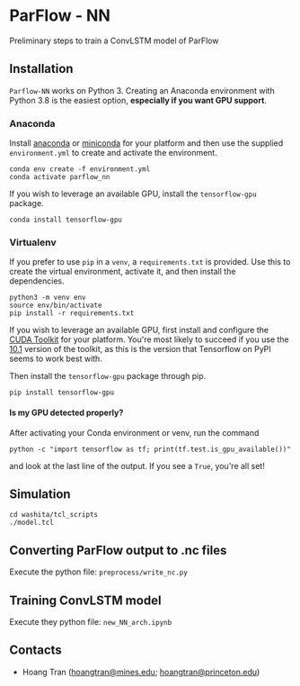 ParFlow - NN
=======

Preliminary steps to train a ConvLSTM model of ParFlow

## Installation

`Parflow-NN` works on Python 3. Creating an Anaconda environment with Python 3.8
is the easiest option, **especially if you want GPU support**.

### Anaconda

Install [anaconda](https://www.anaconda.com/products/individual) or
[miniconda](https://docs.conda.io/en/latest/miniconda.html) for your platform
and then use the supplied `environment.yml` to create and activate the environment.
```
conda env create -f environment.yml
conda activate parflow_nn
```

If you wish to leverage an available GPU, install the `tensorflow-gpu` package.
```
conda install tensorflow-gpu
```

### Virtualenv

If you prefer to use `pip` in a `venv`, a `requirements.txt` is provided. Use this to
create the virtual environment, activate it, and then install the dependencies.
```
python3 -m venv env
source env/bin/activate
pip install -r requirements.txt
```

If you wish to leverage an available GPU, first install and configure the
[CUDA Toolkit](https://developer.nvidia.com/cuda-downloads) for your platform. You're most
likely to succeed if you use the [10.1](https://developer.nvidia.com/cuda-10.1-download-archive-update2)
version of the toolkit, as this is the version that Tensorflow on PyPI seems to work best with.

Then install the `tensorflow-gpu` package through pip.
```
pip install tensorflow-gpu
```

#### Is my GPU detected properly?

After activating your Conda environment or venv, run the command
```
python -c "import tensorflow as tf; print(tf.test.is_gpu_available())"
```
and look at the last line of the output. If you see a `True`, you're all set!

Simulation
--------------------

```
cd washita/tcl_scripts
./model.tcl
```

Converting ParFlow output to .nc files
--------------------
Execute the python file: ```preprocess/write_nc.py```

Training ConvLSTM model
--------------------
Execute they python file: ```new_NN_arch.ipynb```

Contacts
--------------------
+ Hoang Tran (hoangtran@mines.edu; hoangtran@princeton.edu)